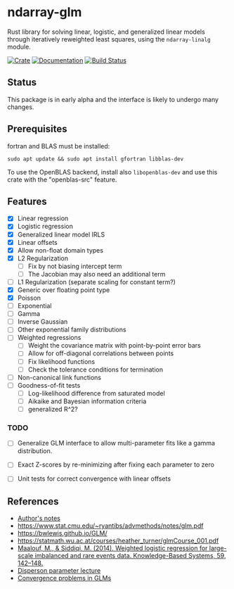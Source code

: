 # ndarray-glm

Rust library for solving linear, logistic, and generalized linear models through
iteratively reweighted least squares, using the `ndarray-linalg` module.

[![Crate](https://img.shields.io/crates/v/ndarray-glm.svg)](https://crates.io/crates/ndarray-glm)
[![Documentation](https://docs.rs/ndarray-glm/badge.svg)](https://docs.rs/ndarray-glm)
[![Build Status](https://travis-ci.org/felix-clark/ndarray-glm.png?branch=master)](https://travis-ci.org/felix-clark/ndarray-glm)

## Status

This package is in early alpha and the interface is likely to undergo many changes.

## Prerequisites
fortran and BLAS must be installed:
```
sudo apt update && sudo apt install gfortran libblas-dev
```

To use the OpenBLAS backend, install also `libopenblas-dev` and use this crate with the "openblas-src" feature.

## Features

- [X] Linear regression
- [X] Logistic regression
- [X] Generalized linear model IRLS
- [X] Linear offsets
- [X] Allow non-float domain types
- [X] L2 Regularization
  - [ ] Fix by not biasing intercept term
  - [ ] The Jacobian may also need an additional term
- [ ] L1 Regularization (separate scaling for constant term?)
- [X] Generic over floating point type
- [X] Poisson
- [ ] Exponential
- [ ] Gamma
- [ ] Inverse Gaussian
- [ ] Other exponential family distributions
- [ ] Weighted regressions
  - [ ] Weight the covariance matrix with point-by-point error bars
  - [ ] Allow for off-diagonal correlations between points
  - [ ] Fix likelihood functions
  - [ ] Check the tolerance conditions for termination
- [ ] Non-canonical link functions
- [ ] Goodness-of-fit tests
  - [ ] Log-likelihood difference from saturated model
  - [ ] Aikaike and Bayesian information criteria
  - [ ] generalized R^2?

### TODO

- [ ] Generalize GLM interface to allow multi-parameter fits like a gamma
      distribution.
- [ ] Exact Z-scores by re-minimizing after fixing each parameter to zero
- [ ] Unit tests for correct convergence with linear offsets


## References

* [Author's notes](https://felix-clark.github.io/glm-math)
* https://www.stat.cmu.edu/~ryantibs/advmethods/notes/glm.pdf
* https://bwlewis.github.io/GLM/
* https://statmath.wu.ac.at/courses/heather_turner/glmCourse_001.pdf
* [Maalouf, M., & Siddiqi, M. (2014). Weighted logistic regression for large-scale imbalanced and rare events data. Knowledge-Based Systems, 59, 142–148.](https://doi.org/10.1016/j.knosys.2014.01.012)
* [Disperson parameter lecture](http://people.stat.sfu.ca/~raltman/stat402/402L25.pdf)
* [Convergence problems in GLMs](https://journal.r-project.org/archive/2011-2/RJournal_2011-2_Marschner.pdf)
